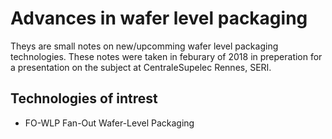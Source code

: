 # Advances in wafer level packaging

Theys are small notes on new/upcomming wafer level packaging technologies. These notes 
were taken in feburary of 2018 in preperation for a presentation on the subject at 
CentraleSupelec Rennes, SERI.

## Technologies of intrest

- FO-WLP Fan-Out Wafer-Level Packaging
